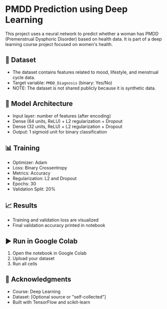 # PMDD Prediction using Deep Learning

This project uses a neural network to predict whether a woman has PMDD (Premenstrual Dysphoric Disorder) based on health data. It is part of a deep learning course project focused on women's health.

## 📁 Dataset

- The dataset contains features related to mood, lifestyle, and menstrual cycle data.
- Target variable: `PMDD_Diagnosis` (binary: Yes/No)
- NOTE: The dataset is not shared publicly because it is synthetic data.

## 🧠 Model Architecture

- Input layer: number of features (after encoding)
- Dense (64 units, ReLU) + L2 regularization + Dropout
- Dense (32 units, ReLU) + L2 regularization + Dropout
- Output: 1 sigmoid unit for binary classification

## 📊 Training

- Optimizer: Adam
- Loss: Binary Crossentropy
- Metrics: Accuracy
- Regularization: L2 and Dropout
- Epochs: 30
- Validation Split: 20%

## 📈 Results

- Training and validation loss are visualized
- Final validation accuracy printed in notebook

## ▶️ Run in Google Colab

1. Open the notebook in Google Colab
2. Upload your dataset
3. Run all cells

## 🙏 Acknowledgments

- Course: Deep Learning 
- Dataset: [Optional source or "self-collected"]
- Built with TensorFlow and scikit-learn

